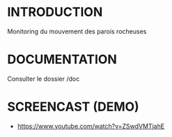 # INTRODUCTION
Monitoring du mouvement des parois rocheuses

# DOCUMENTATION
Consulter le dossier /doc

# SCREENCAST (DEMO)
- https://www.youtube.com/watch?v=ZSwdVMTjahE



